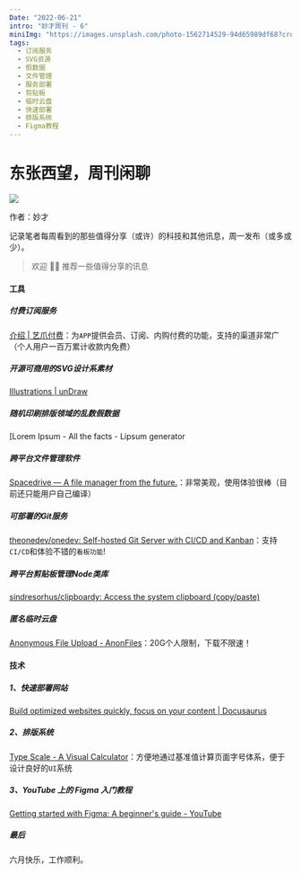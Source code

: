 ```yaml
---
Date: "2022-06-21"
intro: "妙才周刊 - 6"
miniImg: "https://images.unsplash.com/photo-1562714529-94d65989df68?crop=entropy&cs=tinysrgb&fit=max&fm=jpg&ixid=MnwxNjUyNjZ8MHwxfHJhbmRvbXx8fHx8fHx8fDE2NTU3MzIwOTI&ixlib=rb-1.2.1&q=80&w=400"
tags:
  - 订阅服务
  - SVG资源
  - 假数据
  - 文件管理
  - 服务部署
  - 剪贴板
  - 临时云盘
  - 快速部署
  - 排版系统
  - Figma教程
---
```


# 东张西望，周刊闲聊

![](https://images.unsplash.com/photo-1562714529-94d65989df68?crop=entropy&cs=tinysrgb&fit=max&fm=jpg&ixid=MnwxNjUyNjZ8MHwxfHJhbmRvbXx8fHx8fHx8fDE2NTU3MzIwOTI&ixlib=rb-1.2.1&q=80&w=1080)

作者：妙才



记录笔者每周看到的那些值得分享（或许）的科技和其他讯息，周一发布（或多或少）。

> 欢迎 👏🏻 推荐一些值得分享的讯息



#### 工具

##### 付费订阅服务

[介绍 | 艺爪付费](https://www.ezfuns.com/)：为`APP`提供会员、订阅、内购付费的功能，支持的渠道非常广（个人用户一百万累计收款内免费）



##### 开源可商用的SVG设计系素材

[Illustrations | unDraw](https://undraw.co/illustrations)



##### 随机印刷排版领域的乱数假数据

[Lorem Ipsum - All the facts - Lipsum generator

[](https://cn.lipsum.com/)

##### 跨平台文件管理软件

[Spacedrive — A file manager from the future.](https://www.spacedrive.com/)：非常美观，使用体验很棒（目前还只能用户自己编译）



##### 可部署的Git服务

[theonedev/onedev: Self-hosted Git Server with CI/CD and Kanban](https://github.com/theonedev/onedev)：支持`CI/CD`和体验不错的`看板功能`!



##### 跨平台剪贴板管理Node类库

[sindresorhus/clipboardy: Access the system clipboard (copy/paste)](https://github.com/sindresorhus/clipboardy)



##### 匿名临时云盘

[Anonymous File Upload - AnonFiles](https://anonfiles.com/)：20G个人限制，下载不限速！



#### 技术

##### 1、快速部署网站

[Build optimized websites quickly, focus on your content | Docusaurus](https://docusaurus.io/)

##### 2、排版系统

[Type Scale - A Visual Calculator](https://type-scale.com/)：方便地通过基准值计算页面字号体系，便于设计良好的`UI`系统



##### 3、YouTube 上的 Figma 入门教程

[Getting started with Figma: A beginner's guide - YouTube](https://www.youtube.com/watch?v=eZJOSK4gXl4)



##### 最后

六月快乐，工作顺利。
